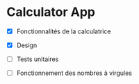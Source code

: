 # Calculator App

- [x] Fonctionnalités de la calculatrice

- [x] Design 

- [ ] Tests unitaires

- [ ] Fonctionnement des nombres à virgules
